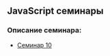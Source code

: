## JavaScript семинары

### Описание семинара:

- [Семинар 10](https://github.com/Roman100500/js-seminar/blob/main/Lesson_10/Workshop10.pptx)
